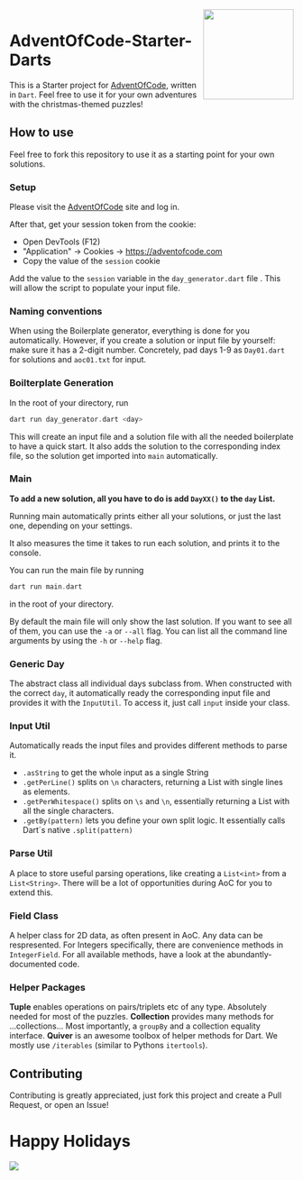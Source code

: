 <img src="https://www.kindpng.com/picc/m/176-1766554_dart-programming-language-logo-hd-png-download.png" width="160" align="right">

# AdventOfCode-Starter-Darts

This is a Starter project for [AdventOfCode](https://adventofcode.com/2023), written in `Dart`. Feel free to use it for your own adventures with the christmas-themed puzzles!

## How to use

Feel free to fork this repository to use it as a starting point for your own solutions.

### Setup

Please visit the [AdventOfCode](https://adventofcode.com) site and log in. 

After that, get your session token from the cookie:
- Open DevTools (F12)
- "Application" -> Cookies -> https://adventofcode.com
- Copy the value of the `session` cookie

Add the value to the `session` variable in the `day_generator.dart` file . This will allow the script to populate your input file.


### Naming conventions

When using the Boilerplate generator, everything is done for you automatically. However, if you create a solution or input file by yourself: make sure it has a 2-digit number. Concretely, pad days 1-9 as `Day01.dart` for solutions and `aoc01.txt` for input.


### Boilterplate Generation

In the root of your directory, run 
```dart
dart run day_generator.dart <day>
```

This will create an input file and a solution file with all the needed boilerplate to have a quick start. It also adds the solution to the corresponding index file, so the solution get imported into `main` automatically.

### Main

**To add a new solution, all you have to do is add `DayXX()` to the `day` List.**

Running main automatically prints either all your solutions, or just the last one, depending on your settings.

It also measures the time it takes to run each solution, and prints it to the console.

You can run the main file by running 
```dart
dart run main.dart
```
in the root of your directory.

By default the main file will only show the last solution. If you want to see all of them, you can use the `-a` or `--all` flag.
You can list all the command line arguments by using the `-h` or `--help` flag.

### Generic Day

The abstract class all individual days subclass from. When constructed with the correct `day`, it automatically ready the corresponding input file and provides it with the `InputUtil`. To access it, just call `input` inside your class.

### Input Util

Automatically reads the input files and provides different methods to parse it.

- `.asString` to get the whole input as a single String
- `.getPerLine()` splits on `\n` characters, returning a List with single lines as elements.
- `.getPerWhitespace()` splits on `\s` and `\n`, essentially returning a List with all the single characters.
- `.getBy(pattern)` lets you define your own split logic. It essentially calls Dart´s native `.split(pattern)`

### Parse Util

A place to store useful parsing operations, like creating a `List<int>` from a `List<String>`. There will be a lot of opportunities during AoC for you to extend this.

### Field Class

A helper class for 2D data, as often present in AoC. Any data can be respresented. For Integers specifically, there are convenience methods in `IntegerField`. For all available methods, have a look at the abundantly-documented code.

### Helper Packages

**Tuple** enables operations on pairs/triplets etc of any type. Absolutely needed for most of the puzzles.
**Collection** provides many methods for ...collections... Most importantly, a `groupBy` and a collection equality interface.
**Quiver** is an awesome toolbox of helper methods for Dart. We mostly use `/iterables` (similar to Pythons `itertools`).

## Contributing

Contributing is greatly appreciated, just fork this project and create a Pull Request, or open an Issue!

# Happy Holidays

<img src="https://blogs.sap.com/wp-content/uploads/2020/11/EkaoQQTXEAMA4BN.jpg">
